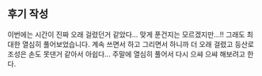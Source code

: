## 후기 작성
이번에는 시간이 진짜 오래 걸렸던거 같았다... 
맞게 푼건지는 모르겠지만...!! 그래도 최대한 열심히 풀어보었습니다. 
계속 쓰면서 하고 그리면서 하니까 더 오래 걸렸고 등산로조성은 손도 못댄거 같아서 아쉽다...
주말에 열심히 풀어서 다시 으쌰 으쌰 해보려고 한다.